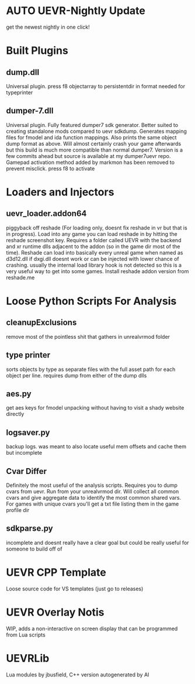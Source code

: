 # AUTO UEVR-Nightly Update
get the newest nightly in one click! 
# Built Plugins 
## dump.dll 
Universal plugin. press f8 objectarray to persistentdir in format needed for typeprinter  
##  dumper-7.dll
Universal plugin. Fully featured dumper7 sdk generator. Better suited to creating standalone mods compared to uevr sdkdump. Generates mapping files for fmodel and ida function mappings. Also prints the same object dump format as above. Will almost certainly crash your game afterwards but this build is much more compatible than normal dumper7. Version is a few commits ahead but source is available at my dumper7uevr repo. Gamepad activation method added by markmon has been removed to prevent misclick. press f8 to activate 

# Loaders and Injectors
## uevr_loader.addon64
piggyback off reshade (For loading only, doesnt fix reshade in vr but that is in progress). Load into any game you can load reshade in by hitting the reshade screenshot key. Requires a folder called UEVR with the backend and xr runtime dlls adjacent to the addon (so in the game dir most of the time). Reshade can load into basically every unreal game when named as d3d12.dll if dxgi.dll doesnt work or can be injected with lower chance of crashing. usually the internal load library hook is not detected so this is a very useful way to get into some games. Install reshade addon version from reshade.me

# Loose Python Scripts For Analysis
## cleanupExclusions
remove most of the pointless shit that gathers in unrealvrmod folder
## type printer
sorts objects by type as separate files with the full asset path for each object per line. requires dump from either of the dump dlls
## aes.py
get aes keys for fmodel unpacking without having to visit a shady website directly
## logsaver.py
backup logs. was meant to also locate useful mem offsets and cache them but incomplete
## Cvar Differ
Definitely the most useful of the analysis scripts. Requires you to dump cvars from uevr. Run from your unrealvrmod dir. Will collect all common cvars and give aggregate data to identify the most common shared vars. For games with unique cvars you'll get a txt file listing them in the game profile dir
## sdkparse.py
incomplete and doesnt really have a clear goal but could be really useful for someone to build off of

# UEVR CPP Template
Loose source code for VS templates (just go to releases)

# UEVR Overlay Notis
WIP, adds a non-interactive on screen display that can be programmed from Lua scripts

# UEVRLib
Lua modules by jbusfield, C++ version autogenerated by AI

